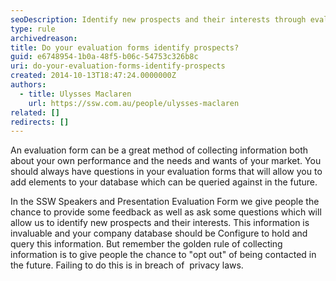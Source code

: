 ```yaml
---
seoDescription: Identify new prospects and their interests through evaluation forms while respecting privacy laws by providing an "opt out" option.
type: rule
archivedreason:
title: Do your evaluation forms identify prospects?
guid: e6748954-1b0a-48f5-b06c-54753c326b8c
uri: do-your-evaluation-forms-identify-prospects
created: 2014-10-13T18:47:24.0000000Z
authors:
  - title: Ulysses Maclaren
    url: https://ssw.com.au/people/ulysses-maclaren
related: []
redirects: []
---
```


An evaluation form can be a great method of collecting information both about your own performance and the needs and wants of your market. You should always have questions in your evaluation forms that will allow you to add elements to your database which can be queried against in the future.

<!--endintro-->

In the SSW Speakers and Presentation Evaluation Form we give people the chance to provide some feedback as well as ask some questions which will allow us to identify new prospects and their interests. This information is invaluable and your company database should be Configure to hold and query this information. But remember the golden rule of collecting information is to give people the chance to "opt out" of being contacted in the future. Failing to do this is in breach of  privacy laws.
